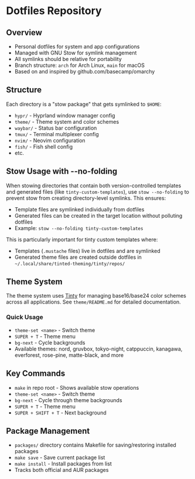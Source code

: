 # Dotfiles Repository

## Overview
- Personal dotfiles for system and app configurations
- Managed with GNU Stow for symlink management
- All symlinks should be relative for portability
- Branch structure: `arch` for Arch Linux, `main` for macOS
- Based on and inspired by github.com/basecamp/omarchy

## Structure
Each directory is a "stow package" that gets symlinked to `$HOME`:
- `hypr/` - Hyprland window manager config
- `theme/` - Theme system and color schemes
- `waybar/` - Status bar configuration
- `tmux/` - Terminal multiplexer config
- `nvim/` - Neovim configuration
- `fish/` - Fish shell config
- etc.

## Stow Usage with --no-folding
When stowing directories that contain both version-controlled templates and generated files (like `tinty-custom-templates`), use `stow --no-folding` to prevent stow from creating directory-level symlinks. This ensures:
- Template files are symlinked individually from dotfiles
- Generated files can be created in the target location without polluting dotfiles
- Example: `stow --no-folding tinty-custom-templates`

This is particularly important for tinty custom templates where:
- Templates (`.mustache` files) live in dotfiles and are symlinked
- Generated theme files are created outside dotfiles in `~/.local/share/tinted-theming/tinty/repos/`

## Theme System
The theme system uses [Tinty](https://github.com/tinted-theming/tinty) for managing base16/base24 color schemes across all applications. See `theme/README.md` for detailed documentation.

### Quick Usage
- `theme-set <name>` - Switch theme
- `SUPER + T` - Theme menu
- `bg-next` - Cycle backgrounds
- Available themes: nord, gruvbox, tokyo-night, catppuccin, kanagawa, everforest, rose-pine, matte-black, and more



## Key Commands
- `make` in repo root - Shows available stow operations
- `theme-set <name>` - Switch theme
- `bg-next` - Cycle through theme backgrounds
- `SUPER + T` - Theme menu
- `SUPER + SHIFT + T` - Next background

## Package Management
- `packages/` directory contains Makefile for saving/restoring installed packages
- `make save` - Save current package list
- `make install` - Install packages from list
- Tracks both official and AUR packages
